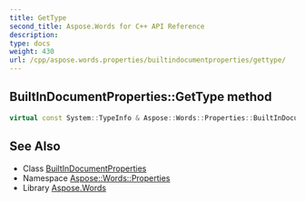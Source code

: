 ```yaml
---
title: GetType
second_title: Aspose.Words for C++ API Reference
description: 
type: docs
weight: 430
url: /cpp/aspose.words.properties/builtindocumentproperties/gettype/
---
```

## BuiltInDocumentProperties::GetType method




```cpp
virtual const System::TypeInfo & Aspose::Words::Properties::BuiltInDocumentProperties::GetType() const override
```

## See Also

* Class [BuiltInDocumentProperties](../)
* Namespace [Aspose::Words::Properties](../../)
* Library [Aspose.Words](../../../)
